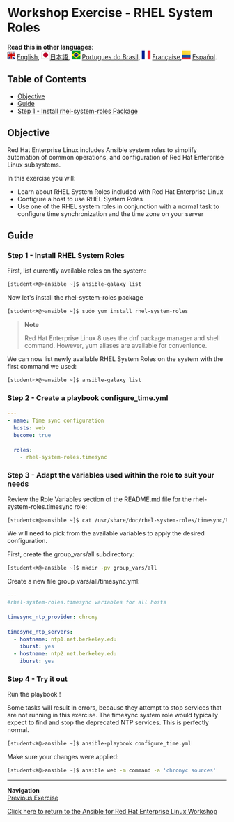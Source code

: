 # Workshop Exercise - RHEL System Roles

**Read this in other languages**:
<br>![uk](../images/uk.png) [English](README.md),  ![japan](../images/japan.png)[日本語](README.ja.md), ![brazil](../images/brazil.png) [Portugues do Brasil](README.pt-br.md), ![france](../images/fr.png) [Française](README.fr.md),![Español](../images/col.png) [Español](README.es.md).

## Table of Contents

* [Objective](#objective)
* [Guide](#guide)
* [Step 1 - Install rhel-system-roles Package](#step-1---install-rhel-system-roles-package)

## Objective

Red Hat Enterprise Linux includes Ansible system roles to simplify automation of common operations, and configuration of Red Hat Enterprise Linux subsystems.

In this exercise you will:

* Learn about RHEL System Roles included with Red Hat Enterprise Linux
* Configure a host to use RHEL System Roles
* Use one of the RHEL system roles in conjunction with a normal task to configure time synchronization and the time zone on your server

## Guide

### Step 1 - Install RHEL System Roles

First, list currently available roles on the system:

```bash
[student<X@>ansible ~]$ ansible-galaxy list
```

Now let's install the rhel-system-roles package

```bash
[student<X@>ansible ~]$ sudo yum install rhel-system-roles
```

> **Note**
>
> Red Hat Enterprise Linux 8 uses the dnf package manager and shell command. However, yum aliases are available for convenience.


We can now list newly available RHEL System Roles on the system with the first command we used:

```bash
[student<X@>ansible ~]$ ansible-galaxy list
```

### Step 2 - Create a playbook **configure_time.yml**

```yaml
---
- name: Time sync configuration
  hosts: web
  become: true

  roles:
    - rhel-system-roles.timesync
```

### Step 3 - Adapt the variables used within the role to suit your needs

Review the Role Variables section of the README.md file for the rhel-system-roles.timesync role:

```bash
[student<X@>ansible ~]$ cat /usr/share/doc/rhel-system-roles/timesync/README.md
```

We will need to pick from the available variables to apply the desired configuration.

First, create the group_vars/all subdirectory:

```bash
[student<X@>ansible ~]$ mkdir -pv group_vars/all
```

Create a new file group_vars/all/timesync.yml:

```yaml
---
#rhel-system-roles.timesync variables for all hosts

timesync_ntp_provider: chrony

timesync_ntp_servers:
  - hostname: ntp1.net.berkeley.edu
    iburst: yes
  - hostname: ntp2.net.berkeley.edu
    iburst: yes
```

### Step 4 - Try it out

Run the playbook !

Some tasks will result in errors, because they attempt to stop services that are not running in this exercise. The timesync system role would typically expect to find and stop the deprecated NTP services. This is perfectly normal.

```bash
[student<X@>ansible ~]$ ansible-playbook configure_time.yml
```

Make sure your changes were applied:

```bash
[student<X@>ansible ~]$ ansible web -m command -a 'chronyc sources'
```

---
**Navigation**
<br>
[Previous Exercise](../1.7-role)

[Click here to return to the Ansible for Red Hat Enterprise Linux Workshop](../README.md)
